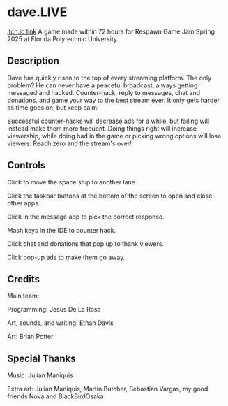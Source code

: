 # dave.LIVE
[itch.io link](https://daveworks.itch.io/davelive)
A game made within 72 hours for Respawn Game Jam Spring 2025 at Florida Polytechnic University.

## Description
Dave has quickly risen to the top of every streaming platform. The only problem? He can never have a peaceful broadcast, always getting messaged and hacked. Counter-hack, reply to messages, chat and donations, and game your way to the best stream ever. It only gets harder as time goes on, but keep calm!

Successful counter-hacks will decrease ads for a while, but failing will instead make them more frequent. Doing things right will increase viewership, while doing bad in the game or picking wrong options will lose viewers. Reach zero and the stream's over!

## Controls

Click to move the space ship to another lane.

Click the taskbar buttons at the bottom of the screen to open and close other apps.

Click in the message app to pick the correct response.

Mash keys in the IDE to counter hack.

Click chat and donations that pop up to thank viewers.

Click pop-up ads to make them go away.

## Credits

Main team:

Programming: Jesus De La Rosa

Art, sounds, and writing: Ethan Davis

Art: Brian Potter



## Special Thanks

Music: Julian Maniquis

Extra art: Julian Maniquis, Martin Butcher, Sebastian Vargas, my good friends Nova and BlackBirdOsaka
